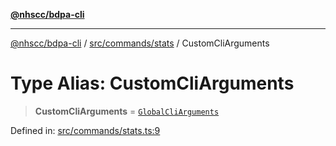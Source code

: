 [**@nhscc/bdpa-cli**](../../../../README.md)

***

[@nhscc/bdpa-cli](../../../../README.md) / [src/commands/stats](../README.md) / CustomCliArguments

# Type Alias: CustomCliArguments

> **CustomCliArguments** = [`GlobalCliArguments`](../../../configure/type-aliases/GlobalCliArguments.md)

Defined in: [src/commands/stats.ts:9](https://github.com/nhscc/bdpa-cli/blob/c8a325cdd3d6bbbd34604fbd2249eb233fe4776a/src/commands/stats.ts#L9)

